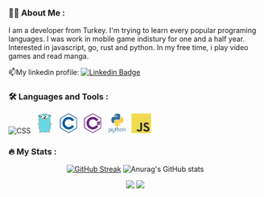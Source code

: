 
### :man_technologist: About Me :
I am a developer from Turkey. I'm trying to learn every popular programing languages. I was work in mobile game indistury for one and a half year. Interested in javascript, go, rust and python. In my free time, i play video games and read manga.

:mailbox:My linkedin profile: [![Linkedin Badge](https://img.shields.io/badge/-KaanAkgundogdu-blue?style=flat&logo=Linkedin&logoColor=white)](https://www.linkedin.com/in/kaanakgundogdu/)


### :hammer_and_wrench: Languages and Tools :
<div>
  <img src="https://yt3.ggpht.com/dBwhvX2iF121h0UWumMKi5_4cPclBTKIdIm3KM9KroRUcLWrLkppDf67dIDH-i_YrBAupazR=s900-c-k-c0x00ffffff-no-rj"  title="CSS3" alt="CSS" width="40" height="40"/>&nbsp;
  <img src="https://github.com/devicons/devicon/blob/master/icons/go/go-original.svg"  title="CSS3" alt="CSS" width="40" height="40"/>&nbsp;
  <img src="https://github.com/devicons/devicon/blob/master/icons/c/c-line.svg"  title="CSS3" alt="CSS" width="40" height="40"/>&nbsp;
    <img src="https://github.com/devicons/devicon/blob/master/icons/csharp/csharp-line.svg"  title="CSS3" alt="CSS" width="40" height="40"/>&nbsp;  
  <img src="https://github.com/devicons/devicon/blob/master/icons/python/python-original-wordmark.svg"  title="CSS3" alt="CSS" width="40" height="40"/>&nbsp;
  <img src="https://github.com/devicons/devicon/blob/master/icons/javascript/javascript-original.svg" title="JavaScript" alt="JavaScript" width="40" height="40"/>&nbsp;
</div>

### :fire: My Stats :

<div id="stats" align="center">
  
[![GitHub Streak](http://github-readme-streak-stats.herokuapp.com?user=kaanakgundogdu&theme=dark&background=000000)](https://git.io/streak-stats)
![Anurag's GitHub stats](https://github-readme-stats.vercel.app/api?username=kaanakgundogdu&show_icons=true&theme=radical)
<!-- ![Github stats](https://github-readme-stats.vercel.app/api?username=kaanakgundogdu&theme=highcontrast&show_icons=true&count_private=true) -->
<!-- [![trophy](https://github-profile-trophy.vercel.app/?username=kaanakgundogdu)](https://github.com/ryo-ma/github-profile-trophy)
   -->
![](http://github-profile-summary-cards.vercel.app/api/cards/repos-per-language?username=kaanakgundogdu&theme=default)
![](http://github-profile-summary-cards.vercel.app/api/cards/most-commit-language?username=kaanakgundogdu&theme=default)

<!-- ![](https://github-profile-summary-cards.vercel.app/api/cards/profile-details?username=kaanakgundogdu&theme=vue) -->
  
</div>



